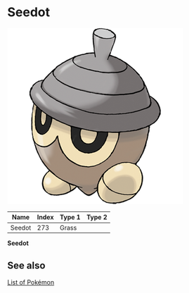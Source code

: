 # Seedot


![Seedot](images/273.png)

| **Name** | **Index** | **Type 1** | **Type 2** |
|----|----|----|----|
| Seedot | 273 | Grass  |  |

**Seedot** 

## See also

[List of Pokémon](../pokemon.md)
